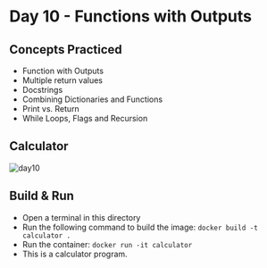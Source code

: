 # Day 10 - Functions with Outputs
## Concepts Practiced
- Function with Outputs
- Multiple return values
- Docstrings
- Combining Dictionaries and Functions
- Print vs. Return
- While Loops, Flags and Recursion
## Calculator
![day10](https://github.com/jolynutella/100-days-of-Python-and-Docker/assets/49729426/98752e08-ea51-4789-ae4e-c164ff4395b1)
## Build & Run 
- Open a terminal in this directory
- Run the following command to build the image:
```docker build -t calculator .```
- Run the container:
```docker run -it calculator```
- This is a calculator program.
